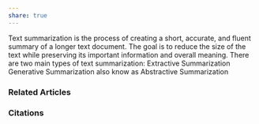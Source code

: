 ```yaml
---
share: true
---
```


Text summarization is the process of creating a short, accurate, and fluent summary of a longer text document. The goal is to reduce the size of the text while preserving its important information and overall meaning. There are two main types of text summarization: Extractive Summarization Generative Summarization also know as Abstractive Summarization

### Related Articles

### Citations
